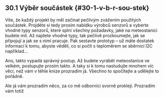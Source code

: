 ## 30.1 Výběr součástek {#30-1-v-b-r-sou-stek}

Víte, že každý projekt by měl začínat pečlivým zvážením použitých součástek. Projděte si tedy prosím nabídku výrobců senzorů a vyberte vhodné typy senzorů, které splní všechny požadavky, jaké na meteostanici budete mít. Až najdete vhodné typy, tak pečlivě prozkoumejte, jak se připojují a jak se s nimi pracuje. Pak sestavte prototyp – už máte dostatek informací k tomu, abyste věděli, co si počít s teploměrem se sběrnicí I2C například…

Ano, takto vypadá správný postup. Až budete vyrábět meteostanice ve velkém, postupujte prosím takto. A taky si k tomu nastudujte mnohem víc věcí, než vám v téhle knize prozradím já. Všechno to spočítejte a udělejte to pořádně.

Ale já vám prozradím něco, za co mě odborníci svorně proklejí. Prozradím vám totiž
